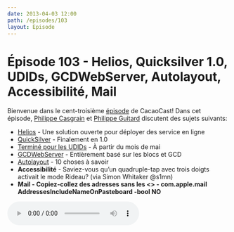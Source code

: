 ```yaml
---
date: 2013-04-03 12:00
path: /episodes/103
layout: Episode
---
```

# Épisode 103 - Helios, Quicksilver 1.0, UDIDs, GCDWebServer, Autolayout, Accessibilité, Mail
<p>Bienvenue dans le cent-troisième <a href="https://archive.org/download/cacaocast/cacaocast_103.mp3" title="CacaoCast Episode 103">épisode</a> de CacaoCast! Dans cet épisode, <a href="http://www.twitter.com/philippec" title="Philippe Casgrain sur Twitter">Philippe Casgrain</a> et <a href="http://www.twitter.com/philippeguitard" title="Philippe Guitard sur Twitter">Philippe Guitard</a> discutent des sujets suivants:</p>
<ul><li><a href="http://helios.io" title="Helios">Helios</a> - Une solution ouverte pour déployer des service en ligne</li>
<li><a href="http://blog.qsapp.com/post/46268470658/quicksilver-an-interview-with-the-developers" title="QuickSilver">QuickSilver</a> - Finalement en 1.0</li>
<li><a href="https://developer.apple.com/news/index.php?id=3212013a" title="Terminé pour les UDIDs">Terminé pour les UDIDs</a> - À partir du mois de mai</li>
<li><a href="https://github.com/swisspol/GCDWebServer" title="GCDWebServer">GCDWebServer</a> - Entièrement basé sur les blocs et GCD</li>
<li><a href="http://oleb.net/blog/2013/03/things-you-need-to-know-about-cocoa-autolayout/" title="Autolayout">Autolayout</a> - 10 choses à savoir</li>
<li><strong>Accessibilité</strong> - Saviez-vous qu’un quadruple-tap avec trois doigts activait le mode Rideau? (via Simon Whitaker @s1mn)</li>
<li><strong>Mail - Copiez-collez des adresses sans les &lt;&gt; - com.apple.mail AddressesIncludeNameOnPasteboard -bool NO</strong></li>
</ul>
<p><audio controls><source src="https://archive.org/download/cacaocast/cacaocast_103.mp3" type="audio/mpeg"><source src="https://archive.org/download/cacaocast/cacaocast_103.mp3" type="audio/mp4">Votre navigateur ne supporte pas l'élément audio / Your browser does not support the audio element.</audio></p>
